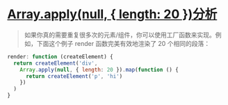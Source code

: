 # [Array.apply(null, { length: 20 })分析](https://cn.vuejs.org/v2/guide/render-function.html#%E7%BA%A6%E6%9D%9F)
> 如果你真的需要重复很多次的元素/组件，你可以使用工厂函数来实现。例如，下面这个例子 render 函数完美有效地渲染了 20 个相同的段落：
```javascript
render: function (createElement) {
  return createElement('div',
    Array.apply(null, { length: 20 }).map(function () {
      return createElement('p', 'hi')
    })
  )
}
```
